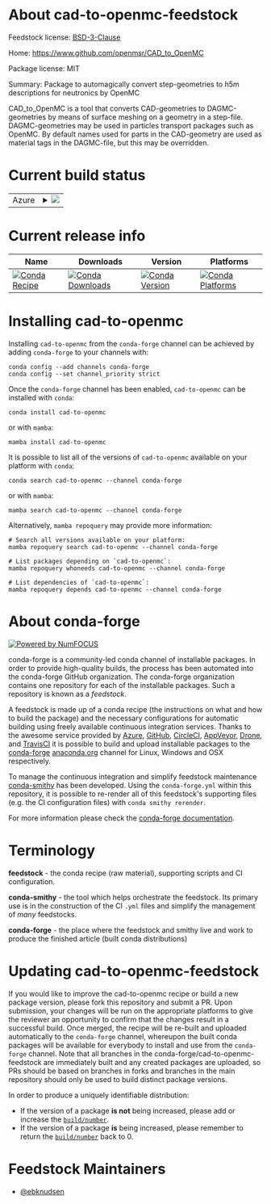 About cad-to-openmc-feedstock
=============================

Feedstock license: [BSD-3-Clause](https://github.com/conda-forge/cad-to-openmc-feedstock/blob/main/LICENSE.txt)

Home: https://www.github.com/openmsr/CAD_to_OpenMC

Package license: MIT

Summary: Package to automagically convert step-geometries to h5m descriptions for neutronics by OpenMC

CAD_to_OpenMC is a tool that converts CAD-geometries to DAGMC-geometries by means of surface meshing
on a geometry in a step-file.
DAGMC-geometries may be used in particles transport packages such as OpenMC.
By default names used for parts in the CAD-geometry are used as material tags in the DAGMC-file, but this
may be overridden.


Current build status
====================


<table>
    
  <tr>
    <td>Azure</td>
    <td>
      <details>
        <summary>
          <a href="https://dev.azure.com/conda-forge/feedstock-builds/_build/latest?definitionId=22020&branchName=main">
            <img src="https://dev.azure.com/conda-forge/feedstock-builds/_apis/build/status/cad-to-openmc-feedstock?branchName=main">
          </a>
        </summary>
        <table>
          <thead><tr><th>Variant</th><th>Status</th></tr></thead>
          <tbody><tr>
              <td>linux_64_python3.10.____cpython</td>
              <td>
                <a href="https://dev.azure.com/conda-forge/feedstock-builds/_build/latest?definitionId=22020&branchName=main">
                  <img src="https://dev.azure.com/conda-forge/feedstock-builds/_apis/build/status/cad-to-openmc-feedstock?branchName=main&jobName=linux&configuration=linux%20linux_64_python3.10.____cpython" alt="variant">
                </a>
              </td>
            </tr><tr>
              <td>linux_64_python3.11.____cpython</td>
              <td>
                <a href="https://dev.azure.com/conda-forge/feedstock-builds/_build/latest?definitionId=22020&branchName=main">
                  <img src="https://dev.azure.com/conda-forge/feedstock-builds/_apis/build/status/cad-to-openmc-feedstock?branchName=main&jobName=linux&configuration=linux%20linux_64_python3.11.____cpython" alt="variant">
                </a>
              </td>
            </tr><tr>
              <td>linux_64_python3.9.____cpython</td>
              <td>
                <a href="https://dev.azure.com/conda-forge/feedstock-builds/_build/latest?definitionId=22020&branchName=main">
                  <img src="https://dev.azure.com/conda-forge/feedstock-builds/_apis/build/status/cad-to-openmc-feedstock?branchName=main&jobName=linux&configuration=linux%20linux_64_python3.9.____cpython" alt="variant">
                </a>
              </td>
            </tr>
          </tbody>
        </table>
      </details>
    </td>
  </tr>
</table>

Current release info
====================

| Name | Downloads | Version | Platforms |
| --- | --- | --- | --- |
| [![Conda Recipe](https://img.shields.io/badge/recipe-cad--to--openmc-green.svg)](https://anaconda.org/conda-forge/cad-to-openmc) | [![Conda Downloads](https://img.shields.io/conda/dn/conda-forge/cad-to-openmc.svg)](https://anaconda.org/conda-forge/cad-to-openmc) | [![Conda Version](https://img.shields.io/conda/vn/conda-forge/cad-to-openmc.svg)](https://anaconda.org/conda-forge/cad-to-openmc) | [![Conda Platforms](https://img.shields.io/conda/pn/conda-forge/cad-to-openmc.svg)](https://anaconda.org/conda-forge/cad-to-openmc) |

Installing cad-to-openmc
========================

Installing `cad-to-openmc` from the `conda-forge` channel can be achieved by adding `conda-forge` to your channels with:

```
conda config --add channels conda-forge
conda config --set channel_priority strict
```

Once the `conda-forge` channel has been enabled, `cad-to-openmc` can be installed with `conda`:

```
conda install cad-to-openmc
```

or with `mamba`:

```
mamba install cad-to-openmc
```

It is possible to list all of the versions of `cad-to-openmc` available on your platform with `conda`:

```
conda search cad-to-openmc --channel conda-forge
```

or with `mamba`:

```
mamba search cad-to-openmc --channel conda-forge
```

Alternatively, `mamba repoquery` may provide more information:

```
# Search all versions available on your platform:
mamba repoquery search cad-to-openmc --channel conda-forge

# List packages depending on `cad-to-openmc`:
mamba repoquery whoneeds cad-to-openmc --channel conda-forge

# List dependencies of `cad-to-openmc`:
mamba repoquery depends cad-to-openmc --channel conda-forge
```


About conda-forge
=================

[![Powered by
NumFOCUS](https://img.shields.io/badge/powered%20by-NumFOCUS-orange.svg?style=flat&colorA=E1523D&colorB=007D8A)](https://numfocus.org)

conda-forge is a community-led conda channel of installable packages.
In order to provide high-quality builds, the process has been automated into the
conda-forge GitHub organization. The conda-forge organization contains one repository
for each of the installable packages. Such a repository is known as a *feedstock*.

A feedstock is made up of a conda recipe (the instructions on what and how to build
the package) and the necessary configurations for automatic building using freely
available continuous integration services. Thanks to the awesome service provided by
[Azure](https://azure.microsoft.com/en-us/services/devops/), [GitHub](https://github.com/),
[CircleCI](https://circleci.com/), [AppVeyor](https://www.appveyor.com/),
[Drone](https://cloud.drone.io/welcome), and [TravisCI](https://travis-ci.com/)
it is possible to build and upload installable packages to the
[conda-forge](https://anaconda.org/conda-forge) [anaconda.org](https://anaconda.org/)
channel for Linux, Windows and OSX respectively.

To manage the continuous integration and simplify feedstock maintenance
[conda-smithy](https://github.com/conda-forge/conda-smithy) has been developed.
Using the ``conda-forge.yml`` within this repository, it is possible to re-render all of
this feedstock's supporting files (e.g. the CI configuration files) with ``conda smithy rerender``.

For more information please check the [conda-forge documentation](https://conda-forge.org/docs/).

Terminology
===========

**feedstock** - the conda recipe (raw material), supporting scripts and CI configuration.

**conda-smithy** - the tool which helps orchestrate the feedstock.
                   Its primary use is in the construction of the CI ``.yml`` files
                   and simplify the management of *many* feedstocks.

**conda-forge** - the place where the feedstock and smithy live and work to
                  produce the finished article (built conda distributions)


Updating cad-to-openmc-feedstock
================================

If you would like to improve the cad-to-openmc recipe or build a new
package version, please fork this repository and submit a PR. Upon submission,
your changes will be run on the appropriate platforms to give the reviewer an
opportunity to confirm that the changes result in a successful build. Once
merged, the recipe will be re-built and uploaded automatically to the
`conda-forge` channel, whereupon the built conda packages will be available for
everybody to install and use from the `conda-forge` channel.
Note that all branches in the conda-forge/cad-to-openmc-feedstock are
immediately built and any created packages are uploaded, so PRs should be based
on branches in forks and branches in the main repository should only be used to
build distinct package versions.

In order to produce a uniquely identifiable distribution:
 * If the version of a package **is not** being increased, please add or increase
   the [``build/number``](https://docs.conda.io/projects/conda-build/en/latest/resources/define-metadata.html#build-number-and-string).
 * If the version of a package **is** being increased, please remember to return
   the [``build/number``](https://docs.conda.io/projects/conda-build/en/latest/resources/define-metadata.html#build-number-and-string)
   back to 0.

Feedstock Maintainers
=====================

* [@ebknudsen](https://github.com/ebknudsen/)

